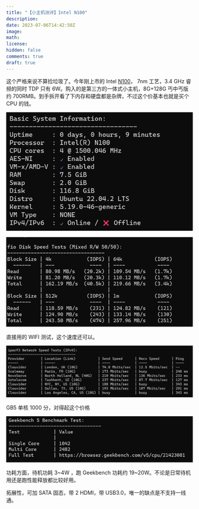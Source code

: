```yaml
---
title: "【小主机测评】Intel N100"
description: 
date: 2023-07-06T14:42:50Z
image: 
math: 
license: 
hidden: false
comments: true
draft: true
---
```


这个严格来说不算捡垃圾了。今年刚上市的 Intel [N100](https://www.intel.cn/content/www/cn/zh/products/sku/231803/intel-processor-n100-6m-cache-up-to-3-40-ghz/specifications.html)， 7nm 工艺，3.4 GHz 睿频的同时 TDP 只有 6W。购入的是第三方的一体式小主机，8G+128G 丐中丐版约 700RMB。到手拆开看了下内存和硬盘都是杂牌，不过这个价基本也就是买个 CPU 的钱。

![Alt text](image.png)

![Alt text](image-1.png)

直接用的 WIFI 测试，这个速度还可以。

![Alt text](image-2.png)

GB5 单核 1000 分，对得起这个价格

![Alt text](image-3.png)

功耗方面，待机功耗 3~4W ，跑 Geekbench 功耗约 19~20W。不论是日常待机用还是跑性能释放都比较好用。

拓展性，可加 SATA 固态，带 2 HDMI，带 USB3.0，唯一的缺点是不支持一线通。